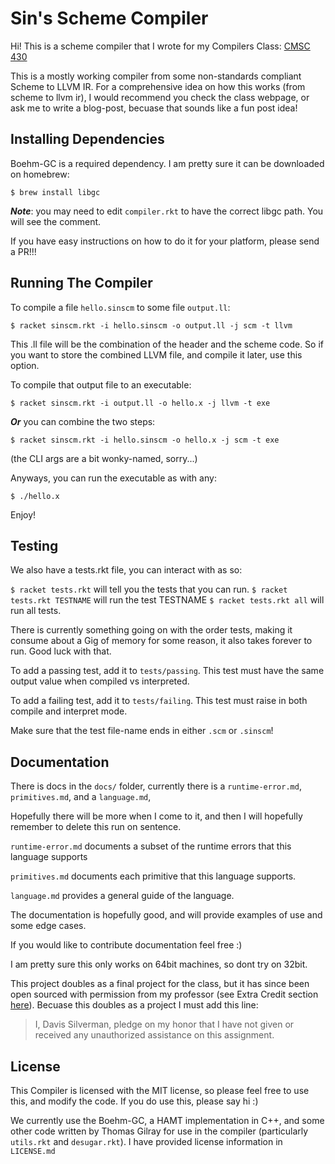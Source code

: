 # Sin's Scheme Compiler #

Hi! This is a scheme compiler that I wrote for my Compilers Class:
[CMSC 430](https://www.cs.umd.edu/class/fall2017/cmsc430/)

This is a mostly working compiler from some non-standards compliant Scheme to LLVM IR.
For a comprehensive idea on how this works (from scheme to llvm ir),
I would recommend you check the class webpage, or ask me to write a blog-post,
becuase that sounds like a fun post idea!

## Installing Dependencies ##

Boehm-GC is a required dependency. I am pretty sure it can be downloaded on homebrew:

`$ brew install libgc`

***Note***: you may need to edit `compiler.rkt` to have the correct libgc path.
You will see the comment.

If you have easy instructions on how to do it for your platform, please send a PR!!!

## Running The Compiler ##


To compile a file `hello.sinscm` to some file `output.ll`:

`$ racket sinscm.rkt -i hello.sinscm -o output.ll -j scm -t llvm`

This .ll file will be the combination of the header and the scheme code.
So if you want to store the combined LLVM file, and compile it later,
use this option.

To compile that output file to an executable:

`$ racket sinscm.rkt -i output.ll -o hello.x -j llvm -t exe`

***Or*** you can combine the two steps:

`$ racket sinscm.rkt -i hello.sinscm -o hello.x -j scm -t exe`

(the CLI args are a bit wonky-named, sorry...)

Anyways, you can run the executable as with any:

`$ ./hello.x`


Enjoy!

## Testing ##


We also have a tests.rkt file, you can interact with as so:


`$ racket tests.rkt` will tell you the tests that you can run.
`$ racket tests.rkt TESTNAME` will run the test TESTNAME
`$ racket tests.rkt all` will run all tests.

There is currently something going on with the order tests,
making it consume about a Gig of memory for some reason,
it also takes forever to run. Good luck with that.

To add a passing test, add it to `tests/passing`.
This test must have the same output value when compiled vs interpreted.

To add a failing test, add it to `tests/failing`.
This test must raise in both compile and interpret mode.

Make sure that the test file-name ends in either `.scm` or `.sinscm`!


## Documentation ##

There is docs in the `docs/` folder,
currently there is a `runtime-error.md`, `primitives.md`, and a `language.md`,

Hopefully there will be more when I come to it, and then I will
hopefully remember to delete this run on sentence.

`runtime-error.md` documents a subset of the runtime errors
that this language supports

`primitives.md` documents each primitive that this language supports.

`language.md` provides a general guide of the language.

The documentation is hopefully good, and will provide examples of use and
some edge cases.

If you would like to contribute documentation feel free :)

I am pretty sure this only works on 64bit machines, so dont try on 32bit.

This project doubles as a final project for the class,
but it has since been open sourced with permission from my professor
(see Extra Credit section
[here](https://www.cs.umd.edu/class/fall2017/cmsc430/final.html)).
Becuase this doubles as a project I must add this line:

> I, Davis Silverman, pledge on my honor that I have not given or received any
unauthorized assistance on this assignment.

## License ##

This Compiler is licensed with the MIT license, so please feel free to use this,
and modify the code. If you do use this, please say hi :)

We currently use the Boehm-GC, a HAMT implementation in C++,
and some other code written by Thomas Gilray for use in the compiler
(particularly `utils.rkt` and `desugar.rkt`). I have provided license information in `LICENSE.md`
